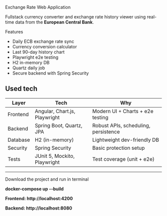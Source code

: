 Exchange Rate Web Application

Fullstack currency converter and exchange rate history viewer using real-time data from the **European Central Bank**.

Features

- Daily ECB exchange rate sync
- Currency conversion calculator
- Last 90-day history chart
- Playwright e2e testing
- H2 in-memory DB
- Quartz daily job
- Secure backend with Spring Security

Used tech 
---
| Layer       | Tech                             | Why                                |
|-------------|----------------------------------|-------------------------------------|
| Frontend    | Angular, Chart.js, Playwright    | Modern UI + Charts + e2e testing    |
| Backend     | Spring Boot, Quartz, JPA         | Robust APIs, scheduling, persistence |
| Database    | H2 (in-memory)                   | Lightweight dev-friendly DB         |
| Security    | Spring Security                  | Basic protection setup              |
| Tests       | JUnit 5, Mockito, Playwright     | Test coverage (unit + e2e)     |
---

Download the project and run in terminal 

**docker-compose up --build**

**Frontend: http://localhost:4200**

**Backend: http://localhost:8080**
